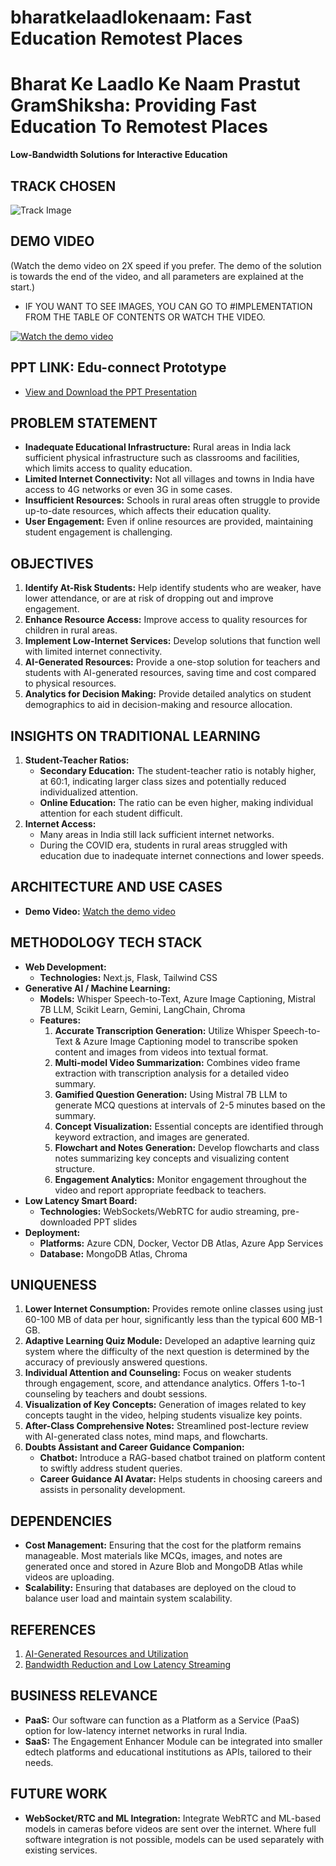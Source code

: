 # bharatkelaadlokenaam: Fast Education Remotest Places


# **Bharat Ke Laadlo Ke Naam Prastut GramShiksha: Providing Fast Education To Remotest Places**  
**Low-Bandwidth Solutions for Interactive Education**

## **TRACK CHOSEN**
![Track Image](https://your-image-link-here) <!-- Replace with actual track image link if available -->

## **DEMO VIDEO**
(Watch the demo video on 2X speed if you prefer. The demo of the solution is towards the end of the video, and all parameters are explained at the start.)

- IF YOU WANT TO SEE IMAGES, YOU CAN GO TO #IMPLEMENTATION FROM THE TABLE OF CONTENTS OR WATCH THE VIDEO.

[![Watch the demo video](https://img.youtube.com/vi/6yJG-DD2b1E/hqdefault.jpg)](https://www.youtube.com/watch?v=6yJG-DD2b1E)

## **PPT LINK: Edu-connect Prototype**
- [View and Download the PPT Presentation](https://drive.google.com/file/d/1skhAlPQRNljNGoKiMWyiPTb3oBOoJa9W/view)

## **PROBLEM STATEMENT**
- **Inadequate Educational Infrastructure:** Rural areas in India lack sufficient physical infrastructure such as classrooms and facilities, which limits access to quality education.
- **Limited Internet Connectivity:** Not all villages and towns in India have access to 4G networks or even 3G in some cases.
- **Insufficient Resources:** Schools in rural areas often struggle to provide up-to-date resources, which affects their education quality.
- **User Engagement:** Even if online resources are provided, maintaining student engagement is challenging.

## **OBJECTIVES**
1. **Identify At-Risk Students:** Help identify students who are weaker, have lower attendance, or are at risk of dropping out and improve engagement.
2. **Enhance Resource Access:** Improve access to quality resources for children in rural areas.
3. **Implement Low-Internet Services:** Develop solutions that function well with limited internet connectivity.
4. **AI-Generated Resources:** Provide a one-stop solution for teachers and students with AI-generated resources, saving time and cost compared to physical resources.
5. **Analytics for Decision Making:** Provide detailed analytics on student demographics to aid in decision-making and resource allocation.

## **INSIGHTS ON TRADITIONAL LEARNING**
1. **Student-Teacher Ratios:**
   - **Secondary Education:** The student-teacher ratio is notably higher, at 60:1, indicating larger class sizes and potentially reduced individualized attention.
   - **Online Education:** The ratio can be even higher, making individual attention for each student difficult.
2. **Internet Access:**
   - Many areas in India still lack sufficient internet networks.
   - During the COVID era, students in rural areas struggled with education due to inadequate internet connections and lower speeds.

## **ARCHITECTURE AND USE CASES**
- **Demo Video:** [Watch the demo video](https://www.youtube.com/watch?v=6yJG-DD2b1E)

## **METHODOLOGY TECH STACK**
- **Web Development:**
  - **Technologies:** Next.js, Flask, Tailwind CSS
- **Generative AI / Machine Learning:**
  - **Models:** Whisper Speech-to-Text, Azure Image Captioning, Mistral 7B LLM, Scikit Learn, Gemini, LangChain, Chroma
  - **Features:**
    1. **Accurate Transcription Generation:** Utilize Whisper Speech-to-Text & Azure Image Captioning model to transcribe spoken content and images from videos into textual format.
    2. **Multi-model Video Summarization:** Combines video frame extraction with transcription analysis for a detailed video summary.
    3. **Gamified Question Generation:** Using Mistral 7B LLM to generate MCQ questions at intervals of 2-5 minutes based on the summary.
    4. **Concept Visualization:** Essential concepts are identified through keyword extraction, and images are generated.
    5. **Flowchart and Notes Generation:** Develop flowcharts and class notes summarizing key concepts and visualizing content structure.
    6. **Engagement Analytics:** Monitor engagement throughout the video and report appropriate feedback to teachers.
- **Low Latency Smart Board:**
  - **Technologies:** WebSockets/WebRTC for audio streaming, pre-downloaded PPT slides
- **Deployment:**
  - **Platforms:** Azure CDN, Docker, Vector DB Atlas, Azure App Services
  - **Database:** MongoDB Atlas, Chroma

## **UNIQUENESS**
1. **Lower Internet Consumption:** Provides remote online classes using just 60-100 MB of data per hour, significantly less than the typical 600 MB-1 GB.
2. **Adaptive Learning Quiz Module:** Developed an adaptive learning quiz system where the difficulty of the next question is determined by the accuracy of previously answered questions.
3. **Individual Attention and Counseling:** Focus on weaker students through engagement, score, and attendance analytics. Offers 1-to-1 counseling by teachers and doubt sessions.
4. **Visualization of Key Concepts:** Generation of images related to key concepts taught in the video, helping students visualize key points.
5. **After-Class Comprehensive Notes:** Streamlined post-lecture review with AI-generated class notes, mind maps, and flowcharts.
6. **Doubts Assistant and Career Guidance Companion:**
   - **Chatbot:** Introduce a RAG-based chatbot trained on platform content to swiftly address student queries.
   - **Career Guidance AI Avatar:** Helps students in choosing careers and assists in personality development.

## **DEPENDENCIES**
- **Cost Management:** Ensuring that the cost for the platform remains manageable. Most materials like MCQs, images, and notes are generated once and stored in Azure Blob and MongoDB Atlas while videos are uploading.
- **Scalability:** Ensuring that databases are deployed on the cloud to balance user load and maintain system scalability.

## **REFERENCES**
1. [AI-Generated Resources and Utilization](https://docs.google.com/document/d/14re6fryT5AbtQjucr57YsmUxMyIjwWaGiusrRAzYcGs/edit?addon_store)
2. [Bandwidth Reduction and Low Latency Streaming](https://docs.google.com/document/d/1nz2BZhKVGAW2OFdqejp5t70CiXt33XkHybpRM6g80zU/edit)

## **BUSINESS RELEVANCE**
- **PaaS:** Our software can function as a Platform as a Service (PaaS) option for low-latency internet networks in rural India.
- **SaaS:** The Engagement Enhancer Module can be integrated into smaller edtech platforms and educational institutions as APIs, tailored to their needs.

## **FUTURE WORK**
- **WebSocket/RTC and ML Integration:** Integrate WebRTC and ML-based models in cameras before videos are sent over the internet. Where full software integration is not possible, models can be used separately with existing services.

